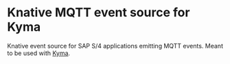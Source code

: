 # Knative MQTT event source for Kyma

Knative event source for SAP S/4 applications emitting MQTT events. Meant to be used with [Kyma](https://github.com/kyma-project/kyma).
